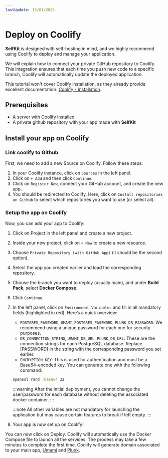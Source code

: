 ```yaml
---
lastUpdate: 15/01/2025
---
```


# Deploy on Coolify

**SelfKit** is designed with self-hosting in mind, and we highly recommend using Coolify to deploy and manage your application.

We will explain how to connect your private GitHub repository to Coolify. This integration ensures that each time you push new code to a specific branch, Coolify will automatically update the deployed application.

This tutorial won't cover Coolify installation, as they already provide excellent documentation: 
[Coolify - Installation](https://coolify.io/docs/installation).

## Prerequisites

- A server with Coolify installed
- A private github repository with your app made with **SelfKit**

## Install your app on Coolify

### Link coolify to Github
First, we need to add a new Source on Coolify. Follow these steps:
1. In your Coolify instance, click on ```Sources``` in the left panel.
2. Click on ```+ Add``` and then click ```Continue```.
3. Click on ```Register Now```, connect your GitHub account, and create the new app.
4. You should be redirected to Coolify. Here, click on ```Install repositories on GitHub``` to select which repositories you want to use (or select all).

### Setup the app on Coolify
Now, you can add your app to Coolify:
1. Click on Project in the left panel and create a new project.
2. Inside your new project, click on ```+ New``` to create a new resource.
3. Choose ```Private Repository (with GitHub App)``` (it should be the second option).
4. Select the app you created earlier and load the corresponding repository.
5. Choose the branch you want to deploy (usually main), and under **Build Pack**, select **Docker Compose**.
6. Click ```Continue```.
7. In the left panel, click on ```Environment Variables``` and fill in all mandatory fields (highlighted in red). Here’s a quick overview:
    - ```POSTGRES_PASSWORD```, ```UMAMI_POSTGRES_PASSWORD```, ```PLUNK_DB_PASSWORD```: We recommend using a unique password for each one for security purposes.
    - ```DB_CONNECTION_STRING```, ```UMAMI_DB_URL```, ```PLUNK_DB_URL```: These are the connection strings for each PostgreSQL database. Replace [PASSWORD] in the string with the corresponding password you set earlier.
    - ```ENCRYPTION_KEY```: This is used for authentication and must be a Base64-encoded key. You can generate one with the following command: 
    ```bash 
    openssl rand -base64 32
    ```
    :::warning
    After the initial deployment, you cannot change the user/password for each database without deleting the associated docker container.
    :::

    :::note
    All other variables are not mandatory for launching the application but may cause certain features to break if left empty.
    :::
8. Your app is now set up on Coolify!

You can now click on Deploy. Coolify will automatically use the Docker Compose file to launch all the services. The process may take a few minutes to complete the first time.
Coolify will generate domain associated to your main app, [Umami](/docs/analytics) and [Plunk](/docs/email).

